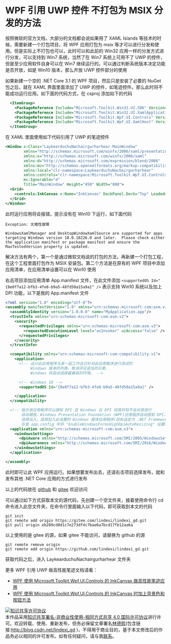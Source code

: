 # WPF 引用 UWP 控件 不打包为 MSIX 分发的方法

按照微软的官方文档，大部分的文档都会说如果用了 XAML Islands 等技术的时候，需要新建一个打包项目，将 WPF 应用打包为 msix 等才可以进行分发和使用。但是实际上不打包也可以，此时可以和此前的 Win32 应用一样的分发方式进行分发，可以支持到 Win7 系统，当然了在 Win7 系统上可用不了 UWP 的控件，但是至少应用软件自身可以在 Win7 继续运行的。可以通过判断系统版本决定功能是否开放，如是 Win10 版本，那么开放 UWP 控件部分的使用

<!--more-->
<!-- CreateTime:2021/7/28 20:35:00 -->

<!-- 发布 -->

如果新建一个空的 .NET Core 3.1 的 WPF 项目，然后只是安装了必要的 NuGet 包之后，就在 XAML 界面里面添加了 UWP 的控件，如笔迹控件。那么此时将不能成功运行应用。如下面的代码方式，在 csproj 添加如下的代码

```xml
  <ItemGroup>
    <PackageReference Include="Microsoft.Toolkit.Win32.UI.SDK" Version="6.1.2" />
    <PackageReference Include="Microsoft.Toolkit.Win32.UI.XamlApplication" Version="6.1.3" />
    <PackageReference Include="Microsoft.Toolkit.Wpf.UI.Controls" Version="6.1.2" />
    <PackageReference Include="Microsoft.Toolkit.Wpf.UI.XamlHost" Version="6.1.2" />
  </ItemGroup>
```

在 XAML 里面使用如下代码引用了 UWP 的笔迹控件

```xml
<Window x:Class="LaykearduchuNachairgurharhear.MainWindow"
        xmlns="http://schemas.microsoft.com/winfx/2006/xaml/presentation"
        xmlns:x="http://schemas.microsoft.com/winfx/2006/xaml"
        xmlns:d="http://schemas.microsoft.com/expression/blend/2008"
        xmlns:mc="http://schemas.openxmlformats.org/markup-compatibility/2006"
        xmlns:local="clr-namespace:LaykearduchuNachairgurharhear"
        xmlns:controls="clr-namespace:Microsoft.Toolkit.Wpf.UI.Controls;assembly=Microsoft.Toolkit.Wpf.UI.Controls"
        mc:Ignorable="d"
        Title="MainWindow" Height="450" Width="800">
  <Grid>
    <controls:InkCanvas x:Name="InkCanvas" DockPanel.Dock="Top" Loaded="InkCanvas_Loaded" />
  </Grid>
</Window>
```

此时运行应用将会报错，提示没有在 Win10 下运行，如下面代码

```
Exception: 灾难性故障

WindowsXamlManager and DesktopWindowXamlSource are supported for apps targeting Windows version 10.0.18226.0 and later.  Please check either the application manifest or package manifest and ensure the MaxTestedVersion property is updated.
```

解决方法有两个，第一个是通过微软文档说的打包的方法，再新建一个打包工程，在这个工程里面打包作为 MSIX 安装包。第二个方法是在原有的 WPF 项目中添加应用清单，在应用清单设置可以在 Win10 使用

右击项目添加应用清单 App.manifest 文件，在此文件添加 `<supportedOS Id="{8e0f7a12-bfb3-4fe8-b9a5-48fd50a15a9a}" />` 表示支持 Win10 系统以及加上 DPI 功能，以下是我的 App.manifest 文件

```xml
<?xml version="1.0" encoding="utf-8"?>
<assembly manifestVersion="1.0" xmlns="urn:schemas-microsoft-com:asm.v1">
  <assemblyIdentity version="1.0.0.0" name="MyApplication.app"/>
  <trustInfo xmlns="urn:schemas-microsoft-com:asm.v2">
    <security>
      <requestedPrivileges xmlns="urn:schemas-microsoft-com:asm.v3">
        <requestedExecutionLevel level="asInvoker" uiAccess="false" />
      </requestedPrivileges>
    </security>
  </trustInfo>

  <compatibility xmlns="urn:schemas-microsoft-com:compatibility.v1">
    <application>
      <!-- 设计此应用程序与其一起工作且已针对此应用程序进行测试的
           Windows 版本的列表。取消评论适当的元素，
           Windows 将自动选择最兼容的环境。 -->

      <!-- Windows 10 -->
      <supportedOS Id="{8e0f7a12-bfb3-4fe8-b9a5-48fd50a15a9a}" />

    </application>
  </compatibility>

  <!-- 指示该应用程序可以感知 DPI 且 Windows 在 DPI 较高时将不会对其进行
       自动缩放。Windows Presentation Foundation (WPF)应用程序自动感知 DPI，无需
       选择加入。选择加入此设置的 Windows 窗体应用程序(目标设定为 .NET Framework 4.6 )还应
       在其 app.config 中将 "EnableWindowsFormsHighDpiAutoResizing" 设置设置为 "true"。-->
  <application xmlns="urn:schemas-microsoft-com:asm.v3">
    <windowsSettings>
      <dpiAware xmlns="http://schemas.microsoft.com/SMI/2005/WindowsSettings">true/PM</dpiAware>
      <dpiAwareness xmlns="http://schemas.microsoft.com/SMI/2016/WindowsSettings">PerMonitorV2, PerMonitor</dpiAwareness>
    </windowsSettings>
  </application>

</assembly>
```

此时即可让此 WPF 应用运行。如果想要发布出去，还请右击项目选择发布，就和发布其他 .NET Core 应用的方式进行发布

以上的代码放在 [github](https://github.com/lindexi/lindexi_gd/tree/eb289cd0d1c7e273df4c7bae6a7bcd17fb12aa6a/LaykearduchuNachairgurharhear) 和 [gitee](https://gitee.com/lindexi/lindexi_gd/tree/eb289cd0d1c7e273df4c7bae6a7bcd17fb12aa6a/LaykearduchuNachairgurharhear) 欢迎访问

可以通过如下方式获取本文的源代码，先创建一个空文件夹，接着使用命令行 cd 命令进入此空文件夹，在命令行里面输入以下代码，即可获取到本文的代码

```
git init
git remote add origin https://gitee.com/lindexi/lindexi_gd.git
git pull origin eb289cd0d1c7e273df4c7bae6a7bcd17fb12aa6a
```

以上使用的是 gitee 的源，如果 gitee 不能访问，请替换为 github 的源

```
git remote remove origin
git remote add origin https://github.com/lindexi/lindexi_gd.git
```

获取代码之后，进入 LaykearduchuNachairgurharhear 文件夹

更多 WPF 引用 UWP 做高性能笔迹文档请看：

- [WPF 使用 Microsoft.Toolkit.Wpf.UI.Controls 的 InkCanvas 做高性能笔迹应用](https://blog.lindexi.com/post/WPF-%E4%BD%BF%E7%94%A8-Microsoft.Toolkit.Wpf.UI.Controls-%E7%9A%84-InkCanvas-%E5%81%9A%E9%AB%98%E6%80%A7%E8%83%BD%E7%AC%94%E8%BF%B9%E5%BA%94%E7%94%A8.html )
- [WPF 使用 Microsoft.Toolkit.Wpf.UI.Controls 的 InkCanvas 时加上背景色和按钮方法](https://blog.lindexi.com/post/WPF-%E4%BD%BF%E7%94%A8-Microsoft.Toolkit.Wpf.UI.Controls-%E7%9A%84-InkCanvas-%E6%97%B6%E5%8A%A0%E4%B8%8A%E8%83%8C%E6%99%AF%E8%89%B2%E5%92%8C%E6%8C%89%E9%92%AE%E6%96%B9%E6%B3%95.html )

<a rel="license" href="http://creativecommons.org/licenses/by-nc-sa/4.0/"><img alt="知识共享许可协议" style="border-width:0" src="https://i.creativecommons.org/l/by-nc-sa/4.0/88x31.png" /></a><br />本作品采用<a rel="license" href="http://creativecommons.org/licenses/by-nc-sa/4.0/">知识共享署名-非商业性使用-相同方式共享 4.0 国际许可协议</a>进行许可。欢迎转载、使用、重新发布，但务必保留文章署名[林德熙](http://blog.csdn.net/lindexi_gd)(包含链接:http://blog.csdn.net/lindexi_gd )，不得用于商业目的，基于本文修改后的作品务必以相同的许可发布。如有任何疑问，请与我[联系](mailto:lindexi_gd@163.com)。
